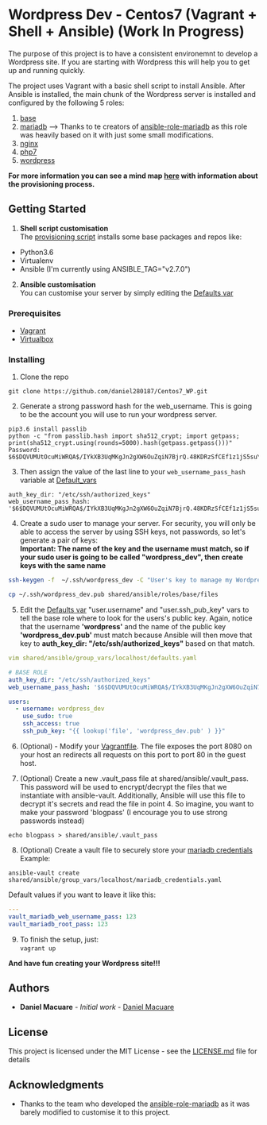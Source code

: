 # Wordpress Dev - Centos7 (Vagrant + Shell + Ansible) (Work In Progress)

The purpose of this project is to have a consistent environemnt to develop a Wordpress site. If you are starting with Wordpress this will help you to get up and running quickly.

The project uses Vagrant with a basic shell script to install Ansible. After Ansible is installed, the main chunk of the Wordpress server is installed and configured by the following 5 roles:  
1. [base](shared/ansible/roles/base/)
2. [mariadb](https://github.com/bertvv/ansible-role-mariadb/) --> Thanks to te creators of [ansible-role-mariadb](https://github.com/bertvv/ansible-role-mariadb/) as this role was heavily based on it with just some small modifications.
3. [nginx](shared/ansible/roles/nginx/)
4. [php7](shared/ansible/roles/php7/)
5. [wordpress](shared/ansible/roles/wordpress/)

**For more information you can see a mind map [here](shared/ansible/Wordpress_ansible.pdf) with information about the provisioning process.**

## Getting Started
1. **Shell script customisation**   
The [provisioning script](https://github.com/danielmacuare/Centos7_WP/blob/master/provisioning.sh) installs some base packages and repos like:  
- Python3.6  
- Virtualenv  
- Ansible (I'm currently using ANSIBLE_TAG="v2.7.0")  

2. **Ansible customisation**    
You can customise your server by simply editing the [Defaults var](https://github.com/daniel280187/Centos7_WP/blob/master/shared/ansible/group_vars/localhost/defaults.yaml)


### Prerequisites

- [Vagrant](https://www.vagrantup.com/downloads.html)  
- [Virtualbox](https://www.virtualbox.org/wiki/Downloads)  


### Installing
1. Clone the repo
```
git clone https://github.com/daniel280187/Centos7_WP.git
```
2. Generate a strong password hash for the web_username. This is going to be the account you will use to run your wordpress server.
```
pip3.6 install passlib
python -c "from passlib.hash import sha512_crypt; import getpass; print(sha512_crypt.using(rounds=5000).hash(getpass.getpass()))"
Password:
$6$DQVUMUtOcuMiWRQA$/IYkXB3UqMKgJn2gXW6OuZqiN7BjrQ.48KDRzSfCEf1z1jS5suYYOayX7Twu/ybQB1Zwnagacf2Ps2/pQmeOl0
```

3. Then assign the value of the last line to your `web_username_pass_hash` variable at [Default_vars](https://github.com/daniel280187/Centos7_WP/blob/master/shared/ansible/group_vars/localhost/defaults.yaml)
```
auth_key_dir: "/etc/ssh/authorized_keys"
web_username_pass_hash: '$6$DQVUMUtOcuMiWRQA$/IYkXB3UqMKgJn2gXW6OuZqiN7BjrQ.48KDRzSfCEf1z1jS5suYYOayX7Twu/ybQB1Zwnagacf2Ps2/pQmeOl0'
```

4. Create a sudo user to manage your server. For security, you will only be able to access the server by using SSH keys, not passwords, so let's generate a pair of keys:  
**Important: The name of the key and the username must match, so if your sudo user is going to be called "wordpress_dev", then create keys with the same name**  

```bash
ssh-keygen -f  ~/.ssh/wordpress_dev -C "User's key to manage my Wordpress site"

cp ~/.ssh/wordpress_dev.pub shared/ansible/roles/base/files
```

5. Edit the [Defaults var](https://github.com/daniel280187/Centos7_WP/blob/master/shared/ansible/group_vars/localhost/defaults.yaml)  "user.username" and "user.ssh_pub_key" vars to tell the base role where to look for the users's public key. Again, notice that the username **'wordpress'** and the name of the public key **'wordpress_dev.pub'** must match because Ansible will then move that key to **auth_key_dir: "/etc/ssh/authorized_keys"** based on that match.

```yaml
vim shared/ansible/group_vars/localhost/defaults.yaml

# BASE ROLE
auth_key_dir: "/etc/ssh/authorized_keys"
web_username_pass_hash: '$6$DQVUMUtOcuMiWRQA$/IYkXB3UqMKgJn2gXW6OuZqiN7BjrQ.48KDRzSfCEf1z1jS5suYYOayX7Twu/ybQB1Zwnagacf2Ps2/pQmeOl0'

users:
  - username: wordpress_dev
    use_sudo: true
    ssh_access: true
    ssh_pub_key: "{{ lookup('file', 'wordpress_dev.pub' ) }}"
```

6. (Optional) - Modify your [Vagrantfile](Vagrantfile). The file exposes the port 8080 on your host an redirects all requests on this port to port 80 in the guest host.


7. (Optional) Create a new .vault_pass file at shared/ansible/.vault_pass. This password will be used to encrypt/decrypt the files that we instantiate with ansible-vault. Additionally, Ansible will use this file to decrypt it's secrets and read the file in point 4. So imagine, you want to make your password 'blogpass' (I encourage you to use strong passwords instead)  

```
echo blogpass > shared/ansible/.vault_pass
```

8. (Optional) Create a vault file to securely store your [mariadb credentials](https://github.com/danielmacuare/Centos7_WP/blob/master/shared/ansible/group_vars/localhost/mariadb_credentials.yaml)  
   Example: 
```
ansible-vault create shared/ansible/group_vars/localhost/mariadb_credentials.yaml 
```

Default values if you want to leave it like this:  
```yaml
---
vault_mariadb_web_username_pass: 123
vault_mariadb_root_pass: 123
```

9. To finish the setup, just:  
`vagrant up`

**And have fun creating your Wordpress site!!!**


## Authors

* **Daniel Macuare** - *Initial work* - [Daniel Macuare](https://github.com/danielmacuare)

## License

This project is licensed under the MIT License - see the [LICENSE.md](LICENSE.md) file for details

## Acknowledgments

* Thanks to the team who developed the [ansible-role-mariadb](https://github.com/bertvv/ansible-role-mariadb/) as it was barely modified to customise it to this project.
